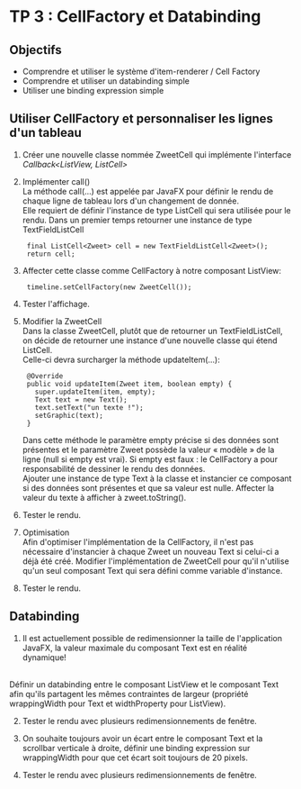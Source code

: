 <div class="pb"></div>

# TP 3 : CellFactory et Databinding

## Objectifs

- Comprendre et utiliser le système d'item-renderer / Cell Factory
- Comprendre et utiliser un databinding simple
- Utiliser une binding expression simple

## Utiliser CellFactory et personnaliser les lignes d'un tableau

1. Créer une nouvelle classe nommée ZweetCell qui implémente l'interface *Callback<ListView<Zweet>, ListCell<Zweet>>*

2. Implémenter call()<br> 
   La méthode call(...) est appelée par JavaFX pour définir le rendu de chaque ligne de tableau lors d'un changement de donnée.
   <br>
   Elle requiert de définir l'instance de type ListCell<Zweet> qui sera utilisée pour le rendu. 
   Dans un premier temps retourner une instance de type TextFieldListCell<Zweet>

        final ListCell<Zweet> cell = new TextFieldListCell<Zweet>();
        return cell;

3. Affecter cette classe comme CellFactory à notre composant ListView:<br>

        timeline.setCellFactory(new ZweetCell());

4. Tester l'affichage.

<div class="pb"></div>

5. Modifier la ZweetCell
   <br>
   Dans la classe ZweetCell, plutôt que de retourner un TextFieldListCell<Zweet>, on décide de 
   retourner une instance d'une nouvelle classe qui étend ListCell<Zweet>. 
   <br>
   Celle-ci devra surcharger la méthode updateItem(...):

        @Override
        public void updateItem(Zweet item, boolean empty) {
          super.updateItem(item, empty);
          Text text = new Text();
          text.setText("un texte !");
          setGraphic(text);
        }

   Dans cette méthode le paramètre empty précise si des données sont présentes et le paramètre Zweet possède la valeur « modèle » de la ligne (null si empty est vrai). 
   Si empty est faux : le CellFactory a pour responsabilité de dessiner le rendu des données. 
   <br>
   Ajouter une instance de type Text à la classe et instancier ce composant si des données sont présentes et que sa valeur est nulle. 
   Affecter la valeur du texte à afficher à zweet.toString().

6. Tester le rendu.

7. Optimisation
   <br>
   Afin d'optimiser l'implémentation de la CellFactory, il n'est pas nécessaire d'instancier à chaque Zweet un nouveau Text si celui-ci a déjà été créé. 
   Modifier l'implémentation de ZweetCell pour qu'il n'utilise qu'un seul composant Text qui sera défini comme variable d'instance.

8. Tester le rendu.

## Databinding

1. Il est actuellement possible de redimensionner la taille de l'application JavaFX, la valeur maximale du composant Text est en réalité dynamique! 
<br>
Définir un databinding entre le composant ListView et le composant Text afin qu'ils partagent les mêmes contraintes de largeur (propriété wrappingWidth pour Text et widthProperty pour ListView).

2. Tester le rendu avec plusieurs redimensionnements de fenêtre.

3. On souhaite toujours avoir un écart entre le composant Text et la scrollbar verticale à droite, définir une binding expression sur wrappingWidth pour que cet écart soit toujours de 20 pixels.

4. Tester le rendu avec plusieurs redimensionnements de fenêtre.
